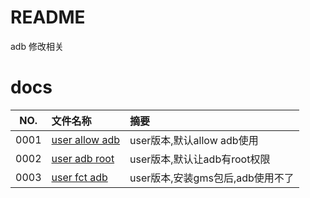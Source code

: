 # README

adb 修改相关

# docs

NO.|文件名称|摘要
:--:|:--|:--
0001| [user allow adb](adb/0001_user_adb.md) | user版本,默认allow adb使用
0002| [user adb root](adb/0002_user_adb_root.md) | user版本,默认让adb有root权限
0003| [user fct adb](adb/0003_user_fct_adb.md) | user版本,安装gms包后,adb使用不了